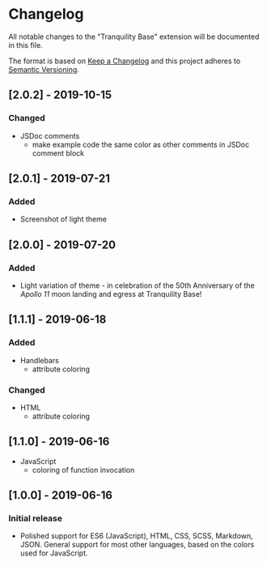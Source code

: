 # Changelog
All notable changes to the "Tranquility Base" extension will be documented in this file.

The format is based on [Keep a Changelog](http://keepachangelog.com/en/1.0.0/)
and this project adheres to [Semantic Versioning](http://semver.org/spec/v2.0.0.html).

## [2.0.2] - 2019-10-15
### Changed
- JSDoc comments
    - make example code the same color as other comments in JSDoc comment block

## [2.0.1] - 2019-07-21
### Added
- Screenshot of light theme

## [2.0.0] - 2019-07-20
### Added
- Light variation of theme - in celebration of the 50th Anniversary of the _Apollo 11_ moon landing and egress at Tranquility Base!    

## [1.1.1] - 2019-06-18
### Added
- Handlebars
    - attribute coloring

### Changed
- HTML
    - attribute coloring    

## [1.1.0] - 2019-06-16
- JavaScript
    - coloring of function invocation

## [1.0.0] - 2019-06-16
### Initial release
- Polished support for ES6 (JavaScript), HTML, CSS, SCSS, Markdown, JSON. General support for most other languages, based on the colors used for JavaScript.
